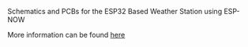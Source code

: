Schematics and PCBs for the ESP32 Based Weather Station using ESP-NOW

More information can be found [here](https://hackaday.io/project/174898-esp-now-weather-station)
